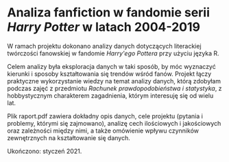# Analiza fanfiction w fandomie serii *Harry Potter* w latach 2004-2019

W ramach projektu dokonano analizy danych dotyczących literackiej twórczości fanowskiej w fandomie *Harry'ego Pottera* przy użyciu języka R.

Celem analizy była eksploracja danych w taki sposób, by móc wyznaczyć kierunki i sposoby kształtowania się trendów wśród fanów. Projekt łączy praktyczne wykorzystanie wiedzy na temat analizy danych, którą zdobyłam podczas zajęć z przedmiotu *Rachunek prawdopodobieństwa i statystyka*, z hobbystycznym charakterem zagadnienia, którym interesuję się od wielu lat.

Plik raport.pdf zawiera dokładny opis danych, cele projektu (pytania i problemy, którymi się zajmowano), analizę cech ilościowych i jakościowych oraz zależności między nimi, a także omówienie wpływu czynników zewnętrznych na kształtowanie się danych.

Ukończono: styczeń 2021.
